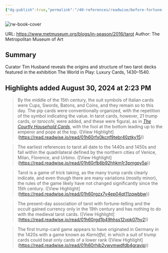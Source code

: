 ```yaml
---
{"dg-publish":true,"permalink":"/40-references/readwise/before-fortune-telling-the-history-and-structure-of-tarot-cards/","tags":["rw/articles"]}
---
```


![rw-book-cover](http://www.metmuseum.org/-/media/images/blogs/in-season/2016/world-in-play/post-6/queen-of-swords.jpg?sc_lang=en)
  
URL: https://www.metmuseum.org/blogs/in-season/2016/tarot
Author: The Metropolitan Museum of Art

## Summary

Curator Tim Husband reveals the origins and structure of two tarot decks featured in the exhibition The World in Play: Luxury Cards, 1430–1540.

## Highlights added August 30, 2024 at 2:23 PM
>By the middle of the 15th century, the suit symbols of Italian cards were Cups, Swords, Batons, and Coins, and they remain so to this day. The pip cards were conventionally organized, with the repetition of the symbol indicating the value. In tarot cards, however, 21 trump cards, or *tarocchi*, were added, and these were figural, as in *[The Courtly Household Cards](https://www.metmuseum.org/blogs/in-season/2016/hunt-and-house)*, with the fool at the bottom leading up to the emperor and pope at the top. ([View Highlight] (https://read.readwise.io/read/01h60rfx0kcnf9tebr40ztky15))


>The earliest references to tarot all date to the 1440s and 1450s and fall within the quadrilateral defined by the northern cities of Venice, Milan, Florence, and Urbino. ([View Highlight] (https://read.readwise.io/read/01h60rfb6b92hhkm1r3pmgpy5a))


>Tarot is a game of trick taking, as the many trump cards clearly indicate, and even though there are many variations (mostly minor), the rules of the game likely have not changed significantly since the 15th century. ([View Highlight] (https://read.readwise.io/read/01h60rgzx7y4ep04qt11zqwbbw))


>The present-day association of tarot with fortune-telling and the occult gained currency only in the 19th century and has nothing to do with the medieval tarot cards. ([View Highlight] (https://read.readwise.io/read/01h60rgd1b49hhss12vpk07hy2))


>The first trump-card game appears to have originated in Germany in the 1420s with a game known as *Karnöffel,* in which a suit of trump cards could beat only cards of a lower rank ([View Highlight] (https://read.readwise.io/read/01h60rhjb2vwvmwdfdb4gravjp))


